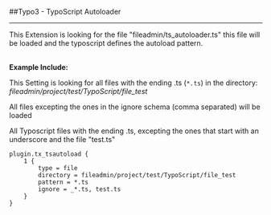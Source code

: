 ##Typo3 - TypoScript Autoloader

---

This Extension is looking for the file "fileadmin/ts_autoloader.ts"
this file will be loaded and the typoscript defines the autoload pattern.<br/><br/>


**Example Include:**

This Setting is looking for all files with the ending .ts (`*.ts`) in the directory:
*fileadmin/project/test/TypoScript/file_test*

All files excepting the ones in the ignore schema (comma separated) will be loaded

All Typoscript files with the ending .ts, excepting the ones that start with an underscore and the file "test.ts"

	plugin.tx_tsautoload {
		1 {
			type = file
			directory = fileadmin/project/test/TypoScript/file_test
			pattern = *.ts
			ignore = _*.ts, test.ts
		}
	}